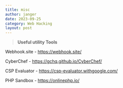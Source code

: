 ```yaml
---
title: misc
author: janger
date: 2023-09-25
category: Web Hacking
layout: post
---
```


> **Useful utility Tools**

Webhook.site - https://webhook.site/

CyberChef - https://gchq.github.io/CyberChef/

CSP Evaluator - https://csp-evaluator.withgoogle.com/

PHP Sandbox - https://onlinephp.io/
